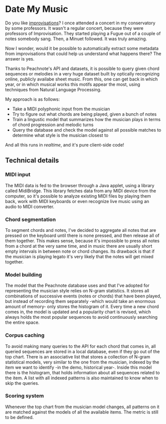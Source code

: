 Date My Music
===========

Do you like [improvisations](http://www.youtube.com/watch?v=sZSPBk_TGaI)? I once attended a concert in my conservatory by some professors. It wasn't a regular concert, because they were professors of Improvisation.
They started playing a Fugue out of a couple of notes somebody sang. Then, a Minuet followed. It was truly amazing.

Now I wonder, would it be possible to automatically extract some metadata from improvisations that could help us understand what happens there? The answer is yes.

Thanks to Peachnote's API and datasets, it is possible to query given chord sequences or melodies in a very huge dataset built by optically recognizing online, publicly availabe sheet music. From this, one can get back in which year, or in which musical works this motifs appear the most, using techniques from Natural Language Processing.

My approach is as follows:

* Take a MIDI polyphonic input from the musician
* Try to figure out what chords are being played, given a bunch of notes
* Train a lingustic model that summarizes how the musician plays in terms of chord progression and melodic turns
* Query the database and check the model against all possible matches to determine what style is the musician closest to

And all this runs in _realtime_, and it's pure client-side code!

## Technical details

### MIDI input

The MIDI data is fed to the browser through a Java applet, using a library called MidiBridge. This library fetches data from any MIDI device from the computer, so it's possible to analyze existing MIDI files by playing them back, work with MIDI keyboards or even recognize live music using an audio to MIDI converter.

### Chord segmentation

To segment chords and notes, I've decided to aggregate all notes that are pressed on the keyboard until there is none pressed, and then release all of them together. This makes sense, because it's impossible to press all notes from a chord at the very same time, and in music there are usually short empty intervals in between note or chord changes. 
Its drawback is that if the musician is playing legato it's very likely that the notes will get mixed together. 

### Model building

The model that the Peachnote database uses and that I've adopted for representing the musician style relies on N-gram statistics. It stores all combinations of successive events (notes or chords) that have been played, but instead of recording them separately -which would take an enormous amount of memory- only stores the histogram of it.
Every time a new chord comes in, the model is updated and a popularity chart is revised, which always holds the most popular sequences to avoid continuously searching the entire space.

### Corpus caching

To avoid making many queries to the API for each chord that comes in, all queried sequences are stored in a local database, even if they go out of the top chart. There is an associative list that stores a collection of N-gram statistical models, very similar to the one from the musician, indexed by the item we want to identify -in the demo, historical year-. Inside this model there is the histogram, that holds information about all sequences related to the item. A list with all indexed patterns is also maintained to know when to skip the queries.

### Scoring system

Whenever the top chart from the musician model changes, all patterns on it are matched against the models of all the available items. The metric is still to be defined.

